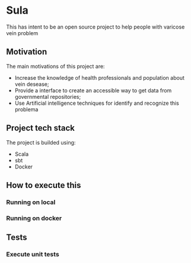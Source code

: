 # Sula

This has intent to be an open source project to help people with varicose vein problem


## Motivation

The main motivations of this project are:
- Increase the knowledge of health professionals and population about vein desease;
- Provide a interface to create an accessible way to get data from governmental
repositories;
- Use Artificial intelligence techniques for identify and recognize this problema 

## Project tech stack

The project is builded using:
- Scala
- sbt
- Docker

## How to execute this

### Running on local

### Running on docker


## Tests

### Execute unit tests
